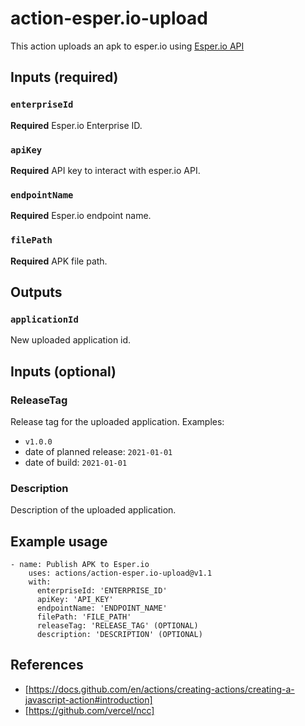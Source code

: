 # action-esper.io-upload

This action uploads an apk to esper.io using [Esper.io API](https://api.esper.io/#section/Introduction)

## Inputs (required)

### `enterpriseId`

**Required** Esper.io Enterprise ID.

### `apiKey`

**Required** API key to interact with esper.io API.

### `endpointName`

**Required** Esper.io endpoint name.

### `filePath`

**Required** APK file path.

## Outputs

### `applicationId`

New uploaded application id.

## Inputs (optional)

### ReleaseTag

Release tag for the uploaded application.
Examples:

- `v1.0.0`
- date of planned release: `2021-01-01`
- date of build: `2021-01-01`

### Description

Description of the uploaded application.

## Example usage

```
- name: Publish APK to Esper.io
    uses: actions/action-esper.io-upload@v1.1
    with:
      enterpriseId: 'ENTERPRISE_ID'
      apiKey: 'API_KEY'
      endpointName: 'ENDPOINT_NAME'
      filePath: 'FILE_PATH'
      releaseTag: 'RELEASE_TAG' (OPTIONAL)
      description: 'DESCRIPTION' (OPTIONAL)
```

## References

- [https://docs.github.com/en/actions/creating-actions/creating-a-javascript-action#introduction]
- [https://github.com/vercel/ncc]

```

```

